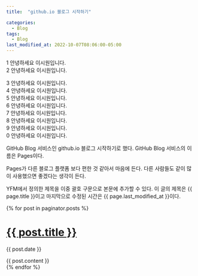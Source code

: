 ```yaml
---
title:  "github.io 블로그 시작하기"

categories:
  - Blog
tags:
  - Blog
last_modified_at: 2022-10-07T08:06:00-05:00
---
```

1 안녕하세요 이시원입니다.  
2 안녕하세요 이시원입니다.  
<!--more-->
3 안녕하세요 이시원입니다.  
4 안녕하세요 이시원입니다.  
5 안녕하세요 이시원입니다.  
6 안녕하세요 이시원입니다.  
7 안녕하세요 이시원입니다.  
8 안녕하세요 이시원입니다.  
9 안녕하세요 이시원입니다.  
0 안녕하세요 이시원입니다.  

GitHub Blog 서비스인 github.io 블로그 시작하기로 했다.
GitHub Blog 서비스의 이름은 Pages이다.

Pages가 다른 블로그 플랫폼 보다 편한 것 같아서 마음에 든다.
다른 사람들도 같이 많이 사용했으면 좋겠다는 생각이 든다.

YFM에서 정의한 제목을 이중 괄호 구문으로 본문에 추가할 수 있다.
이 글의 제목은 {{ page.title }}이고
마지막으로 수정된 시간은 {{ page.last_modified_at }}이다.


<!-- paginator 변수에서 포스트 목록을 불러와 렌더링한다 -->
{% for post in paginator.posts %}
  <h1><a href="{{ post.url }}">{{ post.title }}</a></h1>
  <p class="author">
    <span class="date">{{ post.date }}</span>
  </p>
  <div class="content">
    {{ post.content }}
  </div>
{% endfor %}
